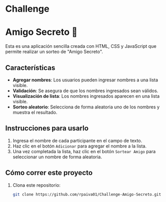 # Challenge
# Amigo Secreto 🎉

Esta es una aplicación sencilla creada con HTML, CSS y JavaScript que permite realizar un sorteo de "Amigo Secreto". 

## Características
- **Agregar nombres**: Los usuarios pueden ingresar nombres a una lista visible.
- **Validación**: Se asegura de que los nombres ingresados sean válidos.
- **Visualización de lista**: Los nombres ingresados aparecen en una lista visible.
- **Sorteo aleatorio**: Selecciona de forma aleatoria uno de los nombres y muestra el resultado.

## Instrucciones para usarlo
1. Ingresa el nombre de cada participante en el campo de texto.
2. Haz clic en el botón `Adicionar` para agregar el nombre a la lista.
3. Una vez completada la lista, haz clic en el botón `Sortear Amigo` para seleccionar un nombre de forma aleatoria.

## Cómo correr este proyecto
1. Clona este repositorio:
   ```bash
   git clone https://github.com/rpaiva01/Challenge-Amigo-Secreto.git
